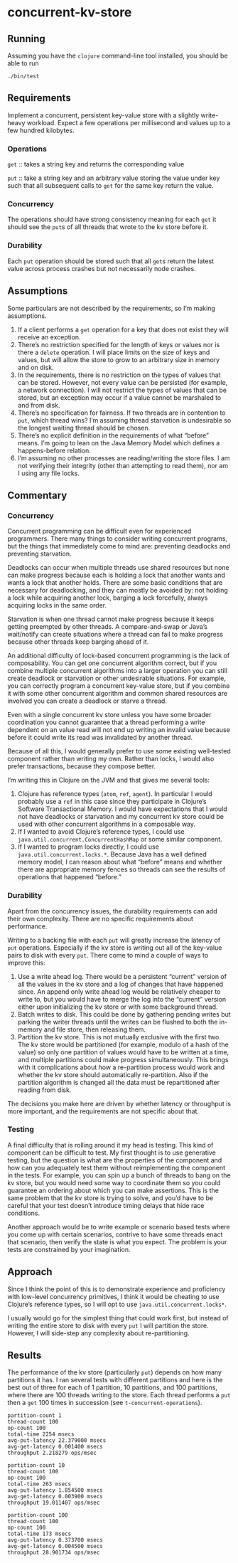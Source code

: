 # concurrent-kv-store

## Running

Assuming you have the `clojure` command-line tool installed, you should be able to run

```
./bin/test
```

## Requirements

Implement a concurrent, persistent key-value store with a slightly write-heavy workload. Expect a few operations per millisecond and values up to a few hundred kilobytes.

### Operations

`get` :: takes a string key and returns the corresponding value

`put` :: take a string key and an arbitrary value storing the value under key such that all subsequent calls to `get` for the same key return the value.

### Concurrency

The operations should have strong consistency meaning for each `get` it should see the `put`s of all threads that wrote to the kv store before it.

### Durability

Each `put` operation should be stored such that all `get`s return the latest value across process crashes but not necessarily node crashes.

## Assumptions

Some particulars are not described by the requirements, so I’m making assumptions.

1. If a client performs a `get` operation for a key that does not exist they will receive an exception.
2. There’s no restriction specified for the length of keys or values nor is there a `delete` operation. I will place limits on the size of keys and values, but will allow the store to grow to an arbitrary size in memory and on disk.
3. In the requirements, there is no restriction on the types of values that can be stored. However, not every value can be persisted (for example, a network connection). I will not restrict the types of values that can be stored, but an exception may occur if a value cannot be marshaled to and from disk.
4. There’s no specification for fairness. If two threads are in contention to `put`, which thread wins? I’m assuming thread starvation is undesirable so the longest waiting thread should be chosen.
5. There’s no explicit definition in the requirements of what “before” means. I’m going to lean on the Java Memory Model which defines a happens-before relation.
6. I’m assuming no other processes are reading/writing the store files. I am not verifying their integrity (other than attempting to read them), nor am I using any file locks.

## Commentary

### Concurrency

Concurrent programming can be difficult even for experienced programmers. There many things to consider writing concurrent programs, but the things that immediately come to mind are: preventing deadlocks and preventing starvation.

Deadlocks can occur when multiple threads use shared resources but none can make progress because each is holding a lock that another wants and wants a lock that another holds. There are some basic conditions that are necessary for deadlocking, and they can mostly be avoided by: not holding a lock while acquiring another lock, barging a lock forcefully, always acquiring locks in the same order.

Starvation is when one thread cannot make progress because it keeps getting preempted by other threads. A compare-and-swap or Java’s wait/notify can create situations where a thread can fail to make progress because other threads keep barging ahead of it.

An additional difficulty of lock-based concurrent programming is the lack of composability. You can get one concurrent algorithm correct, but if you combine multiple concurrent algorithms into a larger operation you can still create deadlock or starvation or other undesirable situations. For example, you can correctly program a concurrent key-value store, but if you combine it with some other concurrent algorithm and common shared resources are involved you can create a deadlock or starve a thread.

Even with a single concurrent kv store unless you have some broader coordination you cannot guarantee that a thread performing a write dependent on an value read will not end up writing an invalid value because before it could write its read was invalidated by another thread.

Because of all this, I would generally prefer to use some existing well-tested component rather than writing my own. Rather than locks, I would also prefer transactions, because they compose better.

I’m writing this in Clojure on the JVM and that gives me several tools:

1. Clojure has reference types (`atom`, `ref`, `agent`). In particular I would probably use a `ref` in this case since they participate in Clojure’s Software Transactional Memory. I would have expectations that I would not have deadlocks or starvation and my concurrent kv store could be used with other concurrent algorithms in a composable way.
2. If I wanted to avoid Clojure’s reference types, I could use `java.util.concurrent.ConcurrentHashMap` or some similar component.
3. If I wanted to program locks directly, I could use `java.util.concurrent.locks.*`. Because Java has a well defined memory model, I can reason about what “before” means and whether there are appropriate memory fences so threads can see the results of operations that happened “before.”

### Durability

Apart from the concurrency issues, the durability requirements can add their own complexity. There are no specific requirements about performance.

Writing to a backing file with each `put` will greatly increase the latency of `put` operations. Especially if the kv store is writing out all of the key-value pairs to disk with every `put`. There come to mind a couple of ways to improve this:
1. Use a write ahead log. There would be a persistent “current” version of all the values in the kv store and a log of changes that have happened since. An append only write ahead log would be relatively cheaper to write to, but you would have to merge the log into the “current” version either upon initializing the kv store or with some background thread.
2. Batch writes to disk. This could be done by gathering pending writes but parking the writer threads until the writes can be flushed to both the in-memory and file store, then releasing them.
2. Partition the kv store. This is not mutually exclusive with the first two. The kv store would be partitioned (for example, modulo of a hash of the value) so only one partition of values would have to be written at a time, and multiple partitions could make progress simultaneously. This brings with it complications about how a re-partition process would work and whether the kv store should automatically re-partition. Also if the partition algorithm is changed all the data must be repartitioned after reading from disk.

The decisions you make here are driven by whether latency or throughput is more important, and the requirements are not specific about that.

### Testing

A final difficulty that is rolling around it my head is testing. This kind of component can be difficult to test. My first thought is to use generative testing, but the question is what are the properties of the component and how can you adequately test them without reimplementing the component in the tests. For example, you can spin up a bunch of threads to bang on the kv store, but you would need some way to coordinate them so you could guarantee an ordering about which you can make assertions. This is the same problem that the kv store is trying to solve, and you’d have to be careful that your test doesn’t introduce timing delays that hide race conditions.

Another approach would be to write example or scenario based tests where you come up with certain scenarios, contrive to have some threads enact that scenario, then verify the state is what you expect. The problem is your tests are constrained by your imagination.

## Approach

Since I think the point of this is to demonstrate experience and proficiency with low-level concurrency primitives, I think it would be cheating to use Clojure’s reference types, so I will opt to use `java.util.concurrent.locks*`.

I usually would go for the simplest thing that could work first, but instead of writing the entire store to disk with every `put` I will partition the store. However, I will side-step any complexity about re-partitioning.

## Results

The performance of the kv store (particularly `put`) depends on how many partitions it has. I ran several tests with different partitions and here is the best out of three for each of 1 partition, 10 partitions, and 100 partitions, where there are 100 threads writing to the store. Each thread performs a `put` then a `get` 100 times in succession (see `t-concurrent-operations`).

```
partition-count 1
thread-count 100
op-count 100
total-time 2254 msecs
avg-put-latency 22.379000 msecs
avg-get-latency 0.001400 msecs
throughput 2.218279 ops/msec

partition-count 10
thread-count 100
op-count 100
total-time 263 msecs
avg-put-latency 1.854500 msecs
avg-get-latency 0.003900 msecs
throughput 19.011407 ops/msec

partition-count 100
thread-count 100
op-count 100
total-time 173 msecs
avg-put-latency 0.373700 msecs
avg-get-latency 0.004500 msecs
throughput 28.901734 ops/msec
```
